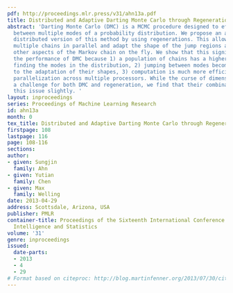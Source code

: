 ```yaml
---
pdf: http://proceedings.mlr.press/v31/ahn13a.pdf
title: Distributed and Adaptive Darting Monte Carlo through Regenerations
abstract: 'Darting Monte Carlo (DMC) is a MCMC procedure designed to effectively mix
  between multiple modes of a probability distribution. We propose an adaptive and
  distributed version of this method by using regenerations. This allows us to run
  multiple chains in parallel and adapt the shape of the jump regions as well as all
  other aspects of the Markov chain on the fly. We show that this significantly improves
  the performance of DMC because 1) a population of chains has a higher chance of
  finding the modes in the distribution, 2) jumping between modes becomes easier due
  to the adaptation of their shapes, 3) computation is much more efficient due to
  parallelization across multiple processors. While the curse of dimensionality is
  a challenge for both DMC and regeneration, we find that their combination ameliorates
  this issue slightly. '
layout: inproceedings
series: Proceedings of Machine Learning Research
id: ahn13a
month: 0
tex_title: Distributed and Adaptive Darting Monte Carlo through Regenerations
firstpage: 108
lastpage: 116
page: 108-116
sections: 
author:
- given: Sungjin
  family: Ahn
- given: Yutian
  family: Chen
- given: Max
  family: Welling
date: 2013-04-29
address: Scottsdale, Arizona, USA
publisher: PMLR
container-title: Proceedings of the Sixteenth International Conference on Artificial
  Intelligence and Statistics
volume: '31'
genre: inproceedings
issued:
  date-parts:
  - 2013
  - 4
  - 29
# Format based on citeproc: http://blog.martinfenner.org/2013/07/30/citeproc-yaml-for-bibliographies/
---
```

